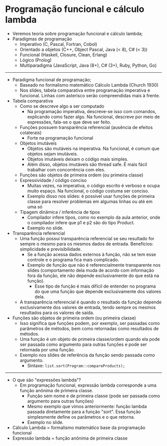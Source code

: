 # Programação funcional e cálculo lambda

- Veremos teoria sobre programação funcional e cálculo lambda;
- Paradigmas de programação
  - Imperativo (C, Pascal, Fortran, Cobol)
  - Orientado a objetos (C++, Object Pascal, Java (< 8), C# (< 3))
  - Funcional (Haskell, Closure, Clean, Erlang)
  - Lógico (Prolog)
  - Multiparadigma (JavaScript, Java (8+), C# (3+), Ruby, Python, Go)

---

- Paradigma funcional de programação;
  - Baseado no formalismo matemático Cálculo Lambda (Church 1930)
  - Nos slides, tabela comparativa entre programação imperativa e funcional. Linhas com asterisco serão compreendidas mais à frente.
- Tabela comparativa
  - Como se descreve algo a ser computado
    - Na programação imperativa, descreve-se isso com comandos, explicando como fazer algo. Na funcional, descreve por meio de expressões, fala-se o que deve ser feito.
  - Funções possuem transparência referencial (ausência de efeitos colaterais)
    - Forte na programação funcional
  - Objetos imutáveis
    - Objetos são mutáveis na imperativa. Na funcional, é comum que objetos sejam imutáveis.
    - Objetos imutáveis deixam o código mais simples.
    - Além disso, objetos imutáveis são thread safe. É mais fácil trabalhar com concorrência com eles.
  - Funções são objetos de primeira ordem (ou primeira classe)
  - Expressividade / código conciso
    - Muitas vezes, na imperativa, o código escrito é verboso e ocupa muito espaço. Na funcional, o código costuma ser conciso.
    - Exemplo disso nos slides: é possível usar funções de primeira classe para resolver problemas em algumas linhas ou até em uma só
  - Tipagem dinâmica / inferência de tipos
    - Compilador infere tipos, como no exemplo da aula anterior, onde o compilador infere que p1 e p2 são do tipo Product.
    - Exemplo no slide.
- Transparência referencial
  - Uma função possui transparência referencial se seu resultado for sempre o mesmo para os mesmos dados de entrada. Benefícios: simplicidade e previsibilidade.
    - Se a função acessa dados externos à função, não se tem esse controle e o programa fica mais complicado.
    - Exemplo de função que não é referencialmente transparente nos slides (comportamento dela muda de acordo com informação fora da função, ele não depende exclusivamente do que está na função).
      - Esse tipo de função é mais difícil de entender no programa do que uma função que depende exclusivamente dos valores dela.
  - A transparência referencial é quando o resultado da função depende exclusivamente dos valores de entrada, tendo sempre os mesmos resultados para os valores de saída.
- Funções são objetos de primeira ordem (ou primeira classe)
  - Isso significa que funções podem, por exemplo, ser passadas como parâmetros de métodos, bem como retornadas como resultados de métodos.
  - Uma função é um objeto de primeira classe/ordem quando ela pode ser passada como argumento para outras funções e pode ser retornada por uma função.
  - Exemplo nos slides de referência da função sendo passada como argumento.
    - Sintaxe: `list.sort(Program::compareProducts);`

---

- O que são "expressões lambda"?
  - Em programação funcional, expressão lambda corresponde a uma função anônima de primeira classe.
    - Função sem nome e de primeira classe (pode ser passada como argumento para outras funções)
    - Mesmo exemplo que vimos anteriormente: função lambda passada diretamente para a função "sort". Essa função simplesmente define os parâmetros e o que retorna.
    - Exemplo no slide.
- Cálculo Lambda = formalismo matemático base da programação funcional
- Expressão lambda = função anônima de primeira classe
